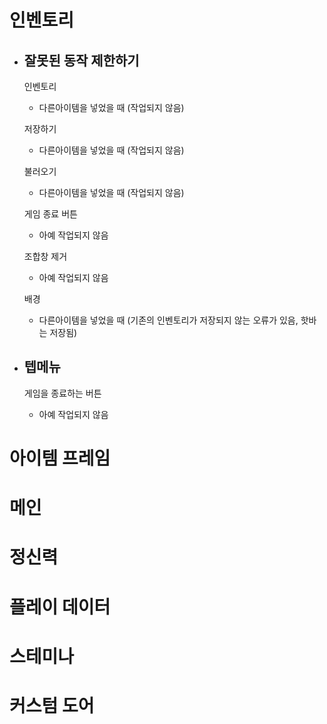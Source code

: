 # 인벤토리
- ## 잘못된 동작 제한하기  
    인벤토리
    * 다른아이템을 넣었을 때 (작업되지 않음)

    저장하기
    * 다른아이템을 넣었을 때 (작업되지 않음)

    불러오기
    * 다른아이템을 넣었을 때 (작업되지 않음)

    게임 종료 버튼
    * 아예 작업되지 않음

    조합창 제거
    * 아예 작업되지 않음

    배경
    * 다른아이템을 넣었을 때 (기존의 인벤토리가 저장되지 않는 오류가 있음, 핫바는 저장됨)

- ## 텝메뉴
    게임을 종료하는 버튼
    * 아예 작업되지 않음

# 아이템 프레임
# 메인
# 정신력
# 플레이 데이터
# 스테미나
# 커스텀 도어
